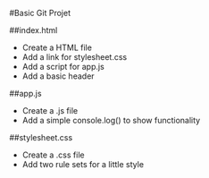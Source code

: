 #Basic Git Projet

##index.html
* Create a HTML file
* Add a link for stylesheet.css
* Add a script for app.js
* Add a basic header

##app.js
* Create a .js file
* Add a simple console.log() to show functionality

##stylesheet.css
* Create a .css file
* Add two rule sets for a little style

